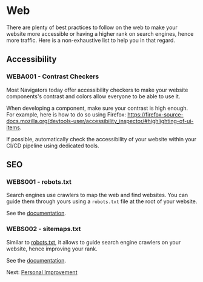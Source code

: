 # Web

There are plenty of best practices to follow on the web to make your website more accessible or having a higher rank on search engines, hence more traffic. Here is a non-exhaustive list to help you in that regard.

## Accessibility

### WEBA001 - Contrast Checkers

Most Navigators today offer accessibility checkers to make your website components's contrast and colors allow everyone to be able to use it.

When developing a component, make sure your contrast is high enough. For example, here is how to do so using Firefox: <https://firefox-source-docs.mozilla.org/devtools-user/accessibility_inspector/#highlighting-of-ui-items>.

If possible, automatically check the accessibility of your website within your CI/CD pipeline using dedicated tools.

## SEO

### WEBS001 - robots.txt

Search engines use crawlers to map the web and find websites. You can guide them through yours using a `robots.txt` file at the root of your website.

See the [documentation](https://developers.google.com/search/docs/crawling-indexing/robots/intro).

### WEBS002 - sitemaps.txt

Similar to [robots.txt](#webs001---robotstxt), it allows to guide search engine crawlers on your website, hence improving your rank.

See the [documentation](https://developers.google.com/search/docs/crawling-indexing/sitemaps/overview).

Next: [Personal Improvement](topics/personal_improvement.md)
